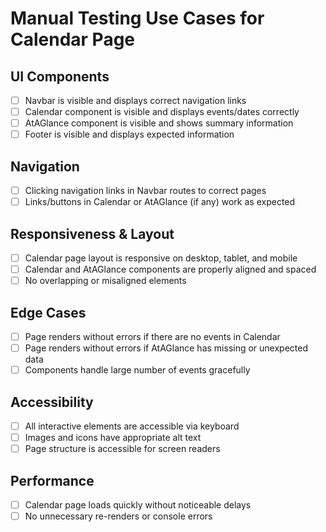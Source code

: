 # Manual Testing Use Cases for Calendar Page

## UI Components

- [ ] Navbar is visible and displays correct navigation links
- [ ] Calendar component is visible and displays events/dates correctly
- [ ] AtAGlance component is visible and shows summary information
- [ ] Footer is visible and displays expected information

## Navigation

- [ ] Clicking navigation links in Navbar routes to correct pages
- [ ] Links/buttons in Calendar or AtAGlance (if any) work as expected

## Responsiveness & Layout

- [ ] Calendar page layout is responsive on desktop, tablet, and mobile
- [ ] Calendar and AtAGlance components are properly aligned and spaced
- [ ] No overlapping or misaligned elements

## Edge Cases

- [ ] Page renders without errors if there are no events in Calendar
- [ ] Page renders without errors if AtAGlance has missing or unexpected data
- [ ] Components handle large number of events gracefully

## Accessibility

- [ ] All interactive elements are accessible via keyboard
- [ ] Images and icons have appropriate alt text
- [ ] Page structure is accessible for screen readers

## Performance

- [ ] Calendar page loads quickly without noticeable delays
- [ ] No unnecessary re-renders or console errors
